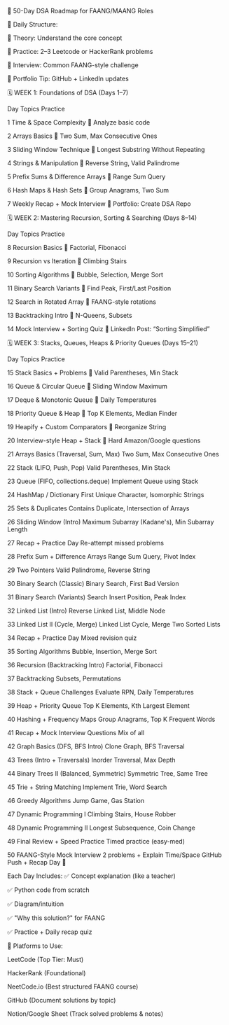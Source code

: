 
🧠 50-Day DSA Roadmap for FAANG/MAANG Roles

📌 Daily Structure:

📘 Theory: Understand the core concept

🧪 Practice: 2–3 Leetcode or HackerRank problems

🎯 Interview: Common FAANG-style challenge

🔗 Portfolio Tip: GitHub + LinkedIn updates

🗓️ WEEK 1: Foundations of DSA (Days 1–7)

Day	Topics	Practice

1	Time & Space Complexity 📘	Analyze basic code

2	Arrays Basics 🧪	Two Sum, Max Consecutive Ones

3	Sliding Window Technique 🎯	Longest Substring Without Repeating

4	Strings & Manipulation 📘	Reverse String, Valid Palindrome

5	Prefix Sums & Difference Arrays 🧪	Range Sum Query

6	Hash Maps & Hash Sets 📘	Group Anagrams, Two Sum

7	Weekly Recap + Mock Interview 🎯	Portfolio: Create DSA Repo


🗓️ WEEK 2: Mastering Recursion, Sorting & Searching (Days 8–14)

Day	Topics	Practice

8	Recursion Basics 📘	Factorial, Fibonacci

9	Recursion vs Iteration 🧪	Climbing Stairs

10	Sorting Algorithms 🎯	Bubble, Selection, Merge Sort

11	Binary Search Variants 📘	Find Peak, First/Last Position

12	Search in Rotated Array 🧪	FAANG-style rotations

13	Backtracking Intro 📘	N-Queens, Subsets

14	Mock Interview + Sorting Quiz 🎯	LinkedIn Post: “Sorting Simplified”


🗓️ WEEK 3: Stacks, Queues, Heaps & Priority Queues (Days 15–21)

Day	Topics	Practice

15	Stack Basics + Problems 📘	Valid Parentheses, Min Stack

16	Queue & Circular Queue 🧪	Sliding Window Maximum

17	Deque & Monotonic Queue 🎯	Daily Temperatures

18	Priority Queue & Heap 📘	Top K Elements, Median Finder

19	Heapify + Custom Comparators 🧪	Reorganize String

20	Interview-style Heap + Stack 🧪	Hard Amazon/Google questions

21	 Arrays Basics (Traversal, Sum, Max)	Two Sum, Max Consecutive Ones

2️2	Stack (LIFO, Push, Pop)	Valid Parentheses, Min Stack

23️	Queue (FIFO, collections.deque)	Implement Queue using Stack

24	HashMap / Dictionary	First Unique Character, Isomorphic Strings

25	Sets & Duplicates	Contains Duplicate, Intersection of Arrays

26️	Sliding Window (Intro)	Maximum Subarray (Kadane's), Min Subarray Length

27	Recap + Practice Day	Re-attempt missed problems

28	Prefix Sum + Difference Arrays	Range Sum Query, Pivot Index

29	Two Pointers	Valid Palindrome, Reverse String

30	Binary Search (Classic)	Binary Search, First Bad Version

31	Binary Search (Variants)	Search Insert Position, Peak Index

32	Linked List (Intro)	Reverse Linked List, Middle Node

33	Linked List II (Cycle, Merge)	Linked List Cycle, Merge Two Sorted Lists

34	Recap + Practice Day	Mixed revision quiz

35	Sorting Algorithms	Bubble, Insertion, Merge Sort

36	Recursion (Backtracking Intro)	Factorial, Fibonacci

37	Backtracking	Subsets, Permutations

38	Stack + Queue Challenges	Evaluate RPN, Daily Temperatures

39	Heap + Priority Queue	Top K Elements, Kth Largest Element

40	Hashing + Frequency Maps	Group Anagrams, Top K Frequent Words

41	Recap + Mock Interview Questions	Mix of all

42	Graph Basics (DFS, BFS Intro)	Clone Graph, BFS Traversal

43	Trees (Intro + Traversals)	Inorder Traversal, Max Depth

44	Binary Trees II (Balanced, Symmetric)	Symmetric Tree, Same Tree

45	Trie + String Matching	Implement Trie, Word Search

46	Greedy Algorithms	Jump Game, Gas Station

47	Dynamic Programming I	Climbing Stairs, House Robber

48	Dynamic Programming II	Longest Subsequence, Coin Change

49	Final Review + Speed Practice	Timed practice (easy-med)

50	FAANG-Style Mock Interview	2 problems + Explain Time/Space
GitHub Push + Recap Day 🎯	

Each Day Includes:
✅ Concept explanation (like a teacher)

✅ Python code from scratch

✅ Diagram/intuition

✅ "Why this solution?" for FAANG

✅ Practice + Daily recap quiz


🧩 Platforms to Use:

LeetCode (Top Tier: Must)

HackerRank (Foundational)

NeetCode.io (Best structured FAANG course)

GitHub (Document solutions by topic)

Notion/Google Sheet (Track solved problems & notes)

